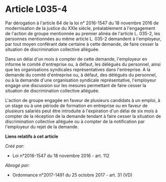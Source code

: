 # Article L035-4

Par dérogation à l'article 64 de la loi n° 2016-1547 du 18 novembre 2016  de modernisation de la justice du XXIe siècle,
préalablement à  l'engagement de l'action de groupe mentionnée au premier alinéa de  l'article L. 035-2, les personnes
mentionnées au même article L. 035-2  demandent à l'employeur, par tout moyen conférant date certaine à cette  demande, de
faire cesser la situation de discrimination collective  alléguée. 

Dans un délai d'un mois à compter de  cette demande, l'employeur en informe le comité d'entreprise ou, à  défaut, les
délégués du personnel, ainsi que les organisations  syndicales représentatives dans l'entreprise. A la demande du comité
d'entreprise ou, à défaut, des délégués du personnel, ou à la demande  d'une organisation syndicale représentative,
l'employeur engage une  discussion sur les mesures permettant de faire cesser la situation de  discrimination collective
alléguée. 

L'action de  groupe engagée en faveur de plusieurs candidats à un emploi, à un stage  ou à une période de formation en
entreprise ou en faveur de plusieurs  salariés peut être introduite à l'expiration d'un délai de six mois à  compter de la
réception de la demande tendant à faire cesser la  situation de discrimination collective alléguée ou à compter de la
notification par l'employeur du rejet de la demande.

**Liens relatifs à cet article**

_Créé par_:

  - Loi n°2016-1547 du 18 novembre 2016 - art. 112

_Abrogé par_:

  - Ordonnance n°2017-1491 du 25 octobre 2017 - art. 31 (VD)
